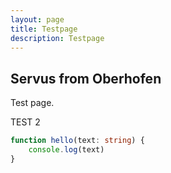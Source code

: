 ```yaml
---
layout: page
title: Testpage
description: Testpage
---
```


## Servus from Oberhofen

Test page.

TEST 2

```typescript
function hello(text: string) {
    console.log(text)
}
```

